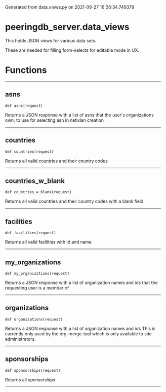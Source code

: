 Generated from data_views.py on 2021-09-27 16:36:34.749378

# peeringdb_server.data_views

This holds JSON views for various data sets.

These are needed for filling form-selects for editable
mode in UX.

# Functions
---

## asns
`def asns(request)`

Returns a JSON response with a list of asns that the user's
organizations own, to use for selecting asn in netixlan
creation

---
## countries
`def countries(request)`

Returns all valid countries and their country codes

---
## countries_w_blank
`def countries_w_blank(request)`

Returns all valid countries and their country codes with a blank field

---
## facilities
`def facilities(request)`

Returns all valid facilities with id and name

---
## my_organizations
`def my_organizations(request)`

Returns a JSON response with a list of organization names and ids
that the requesting user is a member of

---
## organizations
`def organizations(request)`

Returns a JSON response with a list of organization names and ids
This is currently only used by the org-merge-tool which is only
available to site administrators.

---
## sponsorships
`def sponsorships(request)`

Returns all sponsorships

---